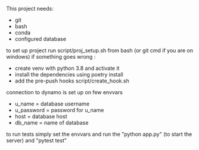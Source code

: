 This project needs:
* git
* bash
* conda
* configured database

to set up project run script/proj_setup.sh from bash (or git cmd if you are on windows)
if something goes wrong :
* create venv with python 3.8 and activate it
* install the dependencies using poetry install
* add the pre-push hooks script/create_hook.sh

connection to dynamo is set up on few envvars
* u_name = database username
* u_password = password for u_name 
* host = database host
* db_name = name of database


to run tests simply set the envvars and run the "python app.py" (to start the server) and "pytest test"